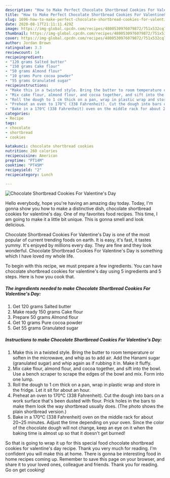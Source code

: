 ```yaml
---
description: "How to Make Perfect Chocolate Shortbread Cookies For Valentine&amp;#39;s Day"
title: "How to Make Perfect Chocolate Shortbread Cookies For Valentine&amp;#39;s Day"
slug: 1696-how-to-make-perfect-chocolate-shortbread-cookies-for-valentine-and-39-s-day
date: 2020-08-17T21:11:11.429Z
image: https://img-global.cpcdn.com/recipes/4800530976079872/751x532cq70/chocolate-shortbread-cookies-for-valentines-day-recipe-main-photo.jpg
thumbnail: https://img-global.cpcdn.com/recipes/4800530976079872/751x532cq70/chocolate-shortbread-cookies-for-valentines-day-recipe-main-photo.jpg
cover: https://img-global.cpcdn.com/recipes/4800530976079872/751x532cq70/chocolate-shortbread-cookies-for-valentines-day-recipe-main-photo.jpg
author: Jordan Brown
ratingvalue: 3.3
reviewcount: 14
recipeingredient:
- "120 grams Salted butter"
- "150 grams Cake flour"
- "50 grams Almond flour"
- "10 grams Pure cocoa powder"
- "55 grams Granulated sugar"
recipeinstructions:
- "Make this in a twisted style. Bring the butter to room temperature or soften in the microwave, and whip as to add air. Add the Hanami sugar (granulated sugar) and whip again as if rubbing it in. Make it fluffy."
- "Mix cake flour, almond flour, and cocoa together, and sift into the bowl. Use a bench scraper to scrape the edges of the bowl and mix. Form into one lump."
- "Roll the dough to 1 cm thick on a pan, wrap in plastic wrap and store in the fridge. Let it sit for about an hour."
- "Preheat an oven to 170°C (338 Fahrenheit). Cut the dough into bars on a work surface that&#39;s been dusted with flour. Prick holes in the bars to make them look the way shortbread usually does. (The photo shows the plain shortbread version.)"
- "Bake in a 170℃ (338 Fahrenheit) oven on the middle rack for about 20~25 minutes. Adjust the time depending on your oven. Since the color of the chocolate dough will not change, keep an eye on it when the baking time is almost up so that it doesn&#39;t get burned!"
categories:
- Recipe
tags:
- chocolate
- shortbread
- cookies

katakunci: chocolate shortbread cookies 
nutrition: 260 calories
recipecuisine: American
preptime: "PT14M"
cooktime: "PT45M"
recipeyield: "2"
recipecategory: Lunch

---
```



![Chocolate Shortbread Cookies For Valentine&#39;s Day](https://img-global.cpcdn.com/recipes/4800530976079872/751x532cq70/chocolate-shortbread-cookies-for-valentines-day-recipe-main-photo.jpg)

Hello everybody, hope you're having an amazing day today. Today, I'm gonna show you how to make a distinctive dish, chocolate shortbread cookies for valentine&#39;s day. One of my favorites food recipes. This time, I am going to make it a little bit unique. This is gonna smell and look delicious.



Chocolate Shortbread Cookies For Valentine&#39;s Day is one of the most popular of current trending foods on earth. It is easy, it's fast, it tastes yummy. It's enjoyed by millions every day. They are fine and they look wonderful. Chocolate Shortbread Cookies For Valentine&#39;s Day is something which I have loved my whole life.


To begin with this recipe, we must prepare a few ingredients. You can have chocolate shortbread cookies for valentine&#39;s day using 5 ingredients and 5 steps. Here is how you cook that.

<!--inarticleads1-->

##### The ingredients needed to make Chocolate Shortbread Cookies For Valentine&#39;s Day:

1. Get 120 grams Salted butter
1. Make ready 150 grams Cake flour
1. Prepare 50 grams Almond flour
1. Get 10 grams Pure cocoa powder
1. Get 55 grams Granulated sugar




<!--inarticleads2-->

##### Instructions to make Chocolate Shortbread Cookies For Valentine&#39;s Day:

1. Make this in a twisted style. Bring the butter to room temperature or soften in the microwave, and whip as to add air. Add the Hanami sugar (granulated sugar) and whip again as if rubbing it in. Make it fluffy.
1. Mix cake flour, almond flour, and cocoa together, and sift into the bowl. Use a bench scraper to scrape the edges of the bowl and mix. Form into one lump.
1. Roll the dough to 1 cm thick on a pan, wrap in plastic wrap and store in the fridge. Let it sit for about an hour.
1. Preheat an oven to 170°C (338 Fahrenheit). Cut the dough into bars on a work surface that&#39;s been dusted with flour. Prick holes in the bars to make them look the way shortbread usually does. (The photo shows the plain shortbread version.)
1. Bake in a 170℃ (338 Fahrenheit) oven on the middle rack for about 20~25 minutes. Adjust the time depending on your oven. Since the color of the chocolate dough will not change, keep an eye on it when the baking time is almost up so that it doesn&#39;t get burned!




So that is going to wrap it up for this special food chocolate shortbread cookies for valentine&#39;s day recipe. Thank you very much for reading. I'm confident you will make this at home. There is gonna be interesting food in home recipes coming up. Remember to save this page on your browser, and share it to your loved ones, colleague and friends. Thank you for reading. Go on get cooking!
